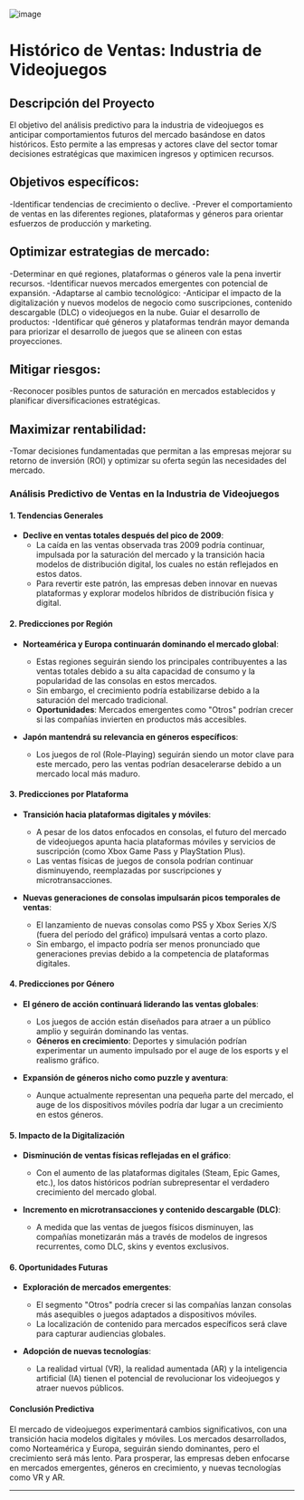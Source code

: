 ![image](https://github.com/user-attachments/assets/24e334d2-97fc-46f2-9f5c-6b689f968e04)


# Histórico de Ventas: Industria de Videojuegos

## Descripción del Proyecto
El objetivo del análisis predictivo para la industria de videojuegos es anticipar comportamientos futuros del mercado basándose en datos históricos. Esto permite a las empresas y actores clave del sector tomar decisiones estratégicas que maximicen ingresos y optimicen recursos.

## Objetivos específicos:
-Identificar tendencias de crecimiento o declive.
-Prever el comportamiento de ventas en las diferentes regiones, plataformas y géneros para orientar esfuerzos de producción y marketing.

## Optimizar estrategias de mercado:
-Determinar en qué regiones, plataformas o géneros vale la pena invertir recursos.
-Identificar nuevos mercados emergentes con potencial de expansión.
-Adaptarse al cambio tecnológico:
-Anticipar el impacto de la digitalización y nuevos modelos de negocio como suscripciones, contenido descargable (DLC) o videojuegos en la nube.
Guiar el desarrollo de productos:
-Identificar qué géneros y plataformas tendrán mayor demanda para priorizar el desarrollo de juegos que se alineen con estas proyecciones.

## Mitigar riesgos:
-Reconocer posibles puntos de saturación en mercados establecidos y planificar diversificaciones estratégicas.

## Maximizar rentabilidad:
-Tomar decisiones fundamentadas que permitan a las empresas mejorar su retorno de inversión (ROI) y optimizar su oferta según las necesidades del mercado.

### **Análisis Predictivo de Ventas en la Industria de Videojuegos**

#### **1. Tendencias Generales**
- **Declive en ventas totales después del pico de 2009**:
  - La caída en las ventas observada tras 2009 podría continuar, impulsada por la saturación del mercado y la transición hacia modelos de distribución digital, los cuales no están reflejados en estos datos.
  - Para revertir este patrón, las empresas deben innovar en nuevas plataformas y explorar modelos híbridos de distribución física y digital.

#### **2. Predicciones por Región**
- **Norteamérica y Europa continuarán dominando el mercado global**:
  - Estas regiones seguirán siendo los principales contribuyentes a las ventas totales debido a su alta capacidad de consumo y la popularidad de las consolas en estos mercados.
  - Sin embargo, el crecimiento podría estabilizarse debido a la saturación del mercado tradicional.
  - **Oportunidades**: Mercados emergentes como "Otros" podrían crecer si las compañías invierten en productos más accesibles.

- **Japón mantendrá su relevancia en géneros específicos**:
  - Los juegos de rol (Role-Playing) seguirán siendo un motor clave para este mercado, pero las ventas podrían desacelerarse debido a un mercado local más maduro.

#### **3. Predicciones por Plataforma**
- **Transición hacia plataformas digitales y móviles**:
  - A pesar de los datos enfocados en consolas, el futuro del mercado de videojuegos apunta hacia plataformas móviles y servicios de suscripción (como Xbox Game Pass y PlayStation Plus).
  - Las ventas físicas de juegos de consola podrían continuar disminuyendo, reemplazadas por suscripciones y microtransacciones.

- **Nuevas generaciones de consolas impulsarán picos temporales de ventas**:
  - El lanzamiento de nuevas consolas como PS5 y Xbox Series X/S (fuera del período del gráfico) impulsará ventas a corto plazo. 
  - Sin embargo, el impacto podría ser menos pronunciado que generaciones previas debido a la competencia de plataformas digitales.

#### **4. Predicciones por Género**
- **El género de acción continuará liderando las ventas globales**:
  - Los juegos de acción están diseñados para atraer a un público amplio y seguirán dominando las ventas.  
  - **Géneros en crecimiento**: Deportes y simulación podrían experimentar un aumento impulsado por el auge de los esports y el realismo gráfico.

- **Expansión de géneros nicho como puzzle y aventura**:
  - Aunque actualmente representan una pequeña parte del mercado, el auge de los dispositivos móviles podría dar lugar a un crecimiento en estos géneros.

#### **5. Impacto de la Digitalización**
- **Disminución de ventas físicas reflejadas en el gráfico**:
  - Con el aumento de las plataformas digitales (Steam, Epic Games, etc.), los datos históricos podrían subrepresentar el verdadero crecimiento del mercado global.

- **Incremento en microtransacciones y contenido descargable (DLC)**:
  - A medida que las ventas de juegos físicos disminuyen, las compañías monetizarán más a través de modelos de ingresos recurrentes, como DLC, skins y eventos exclusivos.

#### **6. Oportunidades Futuras**
- **Exploración de mercados emergentes**:
  - El segmento "Otros" podría crecer si las compañías lanzan consolas más asequibles o juegos adaptados a dispositivos móviles.  
  - La localización de contenido para mercados específicos será clave para capturar audiencias globales.

- **Adopción de nuevas tecnologías**:
  - La realidad virtual (VR), la realidad aumentada (AR) y la inteligencia artificial (IA) tienen el potencial de revolucionar los videojuegos y atraer nuevos públicos.

#### **Conclusión Predictiva**
El mercado de videojuegos experimentará cambios significativos, con una transición hacia modelos digitales y móviles. Los mercados desarrollados, como Norteamérica y Europa, seguirán siendo dominantes, pero el crecimiento será más lento. Para prosperar, las empresas deben enfocarse en mercados emergentes, géneros en crecimiento, y nuevas tecnologías como VR y AR. 

---


